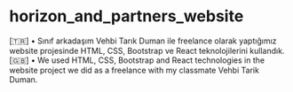 # horizon_and_partners_website
[🇹🇷]  • Sınıf arkadaşım Vehbi Tarık Duman ile freelance olarak yaptığımız website projesinde HTML, CSS, Bootstrap ve React teknolojilerini kullandık.  [🇬🇧]  • We used HTML, CSS, Bootstrap and React technologies in the website project we did as a freelance with my classmate Vehbi Tarik Duman.

